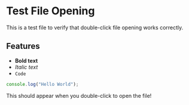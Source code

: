 # Test File Opening

This is a test file to verify that double-click file opening works correctly.

## Features
- **Bold text**
- *Italic text*
- `Code`

```javascript
console.log("Hello World");
```

This should appear when you double-click to open the file!
